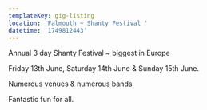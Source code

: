 ```yaml
---
templateKey: gig-listing
location: 'Falmouth ~ Shanty Festival '
datetime: '1749812443'
---
```

Annual 3 day Shanty Festival ~ biggest in Europe

Friday 13th June, Saturday 14th June &  Sunday 15th June.

Numerous venues & numerous bands

Fantastic fun for all.